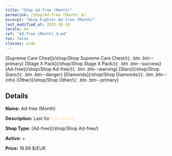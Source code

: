 ```yaml
---
title: "Shop Ad-free (Month)"
permalink: /shop/Ad-free (Month)_4/
excerpt: "Wing Fighter Ad-free (Month)"
last_modified_at: 2023-10-18
locale: en
ref: "Ad-free (Month)_4.md"
toc: false
classes: wide
---
```



  [Supreme Care Chest](/shop/Shop Supreme Care Chest/){: .btn .btn--primary}   [Stage X Pack](/shop/Shop Stage X Pack/){: .btn .btn--success}   [Ad-free](/shop/Shop Ad-free/){: .btn .btn--warning}   [Stars](/shop/Shop Stars/){: .btn .btn--danger}   [Diamonds](/shop/Shop Diamonds/){: .btn .btn--info}   [Other](/shop/Shop Other/){: .btn .btn--primary} 

## Details

 **Name:** Ad-free (Month) 

 **Description:** Last for <span style="color: #FEDC98">One Month</span><br/><span style="color: #000000;"></span>

 **Shop Type:** [Ad-free](/shop/Shop Ad-free/)

 **Active:** + 

 **Price:** 19.99 $/EUR 


